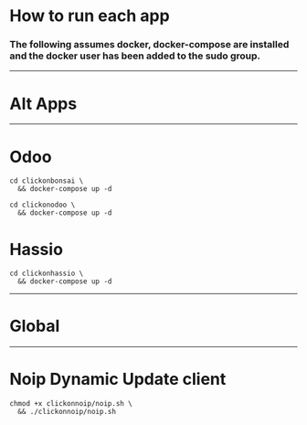 # How to run each app

### The following assumes docker, docker-compose are installed and the docker user has been added to the sudo group.

------------------------------------------------
# Alt Apps
---

# Odoo

```
cd clickonbonsai \
  && docker-compose up -d
```
```
cd clickonodoo \
  && docker-compose up -d
```

# Hassio

```
cd clickonhassio \
  && docker-compose up -d
```

------------------------------------------------
# Global
---

# Noip Dynamic Update client

```
chmod +x clickonnoip/noip.sh \
  && ./clickonnoip/noip.sh
```
